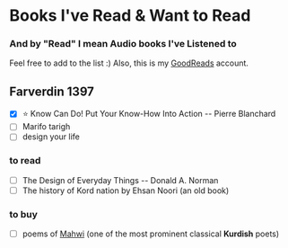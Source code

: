 # Books I've Read & Want to Read

### And by "Read" I mean Audio books I've Listened to

Feel free to add to the list :) Also, this is my [GoodReads](https://www.goodreads.com/) account.

## Farverdin 1397

* [x] ⭐️ Know Can Do! Put Your Know-How Into Action -- Pierre Blanchard
* [ ] Marifo tarigh
* [ ] design your life

### to read

* [ ] The Design of Everyday Things -- Donald A. Norman
* [ ] The history of Kord nation by Ehsan Noori (an old book)

### to buy

* [ ] poems of [Mahwi](https://en.wikipedia.org/wiki/Mahwi) (one of the most prominent classical **Kurdish** poets)
